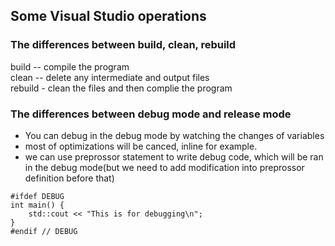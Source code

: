 ## Some Visual Studio operations

### The differences between build, clean, rebuild

build -- compile the program  
clean -- delete any intermediate and output files  
rebuild - clean the files and then complie the program  

### The differences between debug mode and release mode  

* You can debug in the debug mode by watching the changes of variables
* most of optimizations will be canced, inline for example.
* we can use preprossor statement to write debug code, which will be ran in the debug mode(but we need to add modification into preprossor definition before that)

```
#ifdef DEBUG
int main() {
	std::cout << "This is for debugging\n";
}
#endif // DEBUG
```
